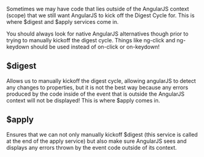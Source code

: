 Sometimes we may have code that lies outside of the AngularJS context (scope) that we still want AngularJS to kick off the Digest Cycle for. This is where $digest and $apply services come in. 

You should always look for native AngularJS alternatives though prior to trying to manually kickoff the digest cycle. Things like ng-click and ng-keydown should be used instead of on-click or on-keydown!

## $digest

Allows us to manually kickoff the digest cycle, allowing angularJS to detect any changes to properties, but it is not the best way because any errors produced by the code inside of the event that is outside the AngularJS context will not be displayed! This is where $apply comes in.

## $apply

Ensures that we can not only manually kickoff $digest (this service is called at the end of the apply service) but also make sure AngularJS sees and displays any errors thrown by the event code outside of its context. 
